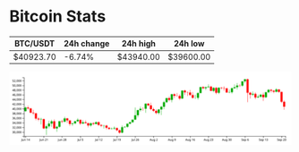 # Bitcoin Stats

BTC/USDT|24h change|24h high|24h low|
|---|---|---|---|
|$40923.70|-6.74%|$43940.00|$39600.00|

<img src="./chart.svg">
